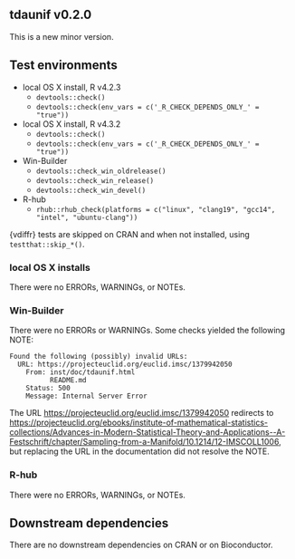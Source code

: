 ## tdaunif v0.2.0

This is a new minor version.

## Test environments

* local OS X install, R v4.2.3
  * `devtools::check()`
  * `devtools::check(env_vars = c('_R_CHECK_DEPENDS_ONLY_' = "true"))`
* local OS X install, R v4.3.2
  * `devtools::check()`
  * `devtools::check(env_vars = c('_R_CHECK_DEPENDS_ONLY_' = "true"))`
* Win-Builder
  * `devtools::check_win_oldrelease()`
  * `devtools::check_win_release()`
  * `devtools::check_win_devel()`
* R-hub
  * `rhub::rhub_check(platforms = c("linux", "clang19", "gcc14", "intel", "ubuntu-clang"))`

{vdiffr} tests are skipped on CRAN and when not installed, using `testthat::skip_*()`.

### local OS X installs

There were no ERRORs, WARNINGs, or NOTEs.

### Win-Builder

There were no ERRORs or WARNINGs. Some checks yielded the following NOTE:

```
Found the following (possibly) invalid URLs:
  URL: https://projecteuclid.org/euclid.imsc/1379942050
    From: inst/doc/tdaunif.html
          README.md
    Status: 500
    Message: Internal Server Error
```

The URL <https://projecteuclid.org/euclid.imsc/1379942050> redirects to <https://projecteuclid.org/ebooks/institute-of-mathematical-statistics-collections/Advances-in-Modern-Statistical-Theory-and-Applications--A-Festschrift/chapter/Sampling-from-a-Manifold/10.1214/12-IMSCOLL1006>, but replacing the URL in the documentation did not resolve the NOTE.

### R-hub

There were no ERRORs, WARNINGs, or NOTEs.

## Downstream dependencies

There are no downstream dependencies on CRAN or on Bioconductor.
